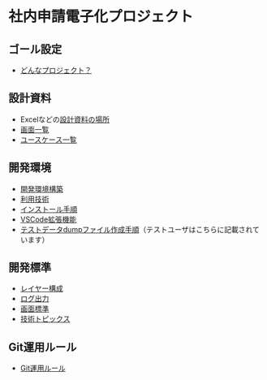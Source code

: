 # 社内申請電子化プロジェクト

## ゴール設定

- [どんなプロジェクト？](docs/001_どんなプロジェクト.md)

## 設計資料

- Excelなどの[設計資料の場所](docs/設計資料)
- [画面一覧](docs/設計資料/01_画面/010_画面一覧.md)
- [ユースケース一覧](docs/設計資料/01_画面/ユースケース.md)

## 開発環境

- [開発環境構築](docs/100_開発環境構築.md)
- [利用技術](docs/101_利用技術.md)
- [インストール手順](docs/110_INSTALL.md)
- [VSCode拡張機能](docs/120_EXTENSION.md)
- [テストデータdumpファイル作成手順](docs/200_dumpファイル作成手順.md)（テストユーザはこちらに記載されています）

## 開発標準

- [レイヤー構成](docs/012_レイヤー構成.md)
- [ログ出力](docs/013_ログ出力.md)
- [画面標準](docs/019_画面標準.md)
- [技術トピックス](docs/500_技術トピックス.md)

## Git運用ルール

- [Git運用ルール](docs/020_Git運用ルール.md)
